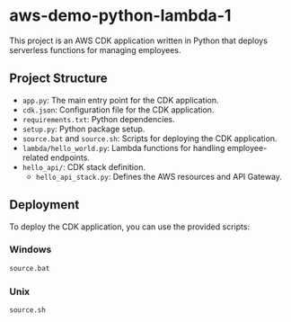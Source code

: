 # aws-demo-python-lambda-1

This project is an AWS CDK application written in Python that deploys serverless functions for managing employees.

## Project Structure

- `app.py`: The main entry point for the CDK application.
- `cdk.json`: Configuration file for the CDK application.
- `requirements.txt`: Python dependencies.
- `setup.py`: Python package setup.
- `source.bat` and `source.sh`: Scripts for deploying the CDK application.
- `lambda/hello_world.py`: Lambda functions for handling employee-related endpoints.
- `hello_api/`: CDK stack definition.
  - `hello_api_stack.py`: Defines the AWS resources and API Gateway.

## Deployment

To deploy the CDK application, you can use the provided scripts:

### Windows

```sh
source.bat
```

### Unix

```sh
source.sh
```